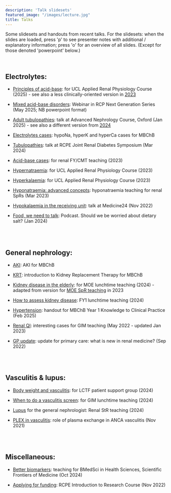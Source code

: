 ```yaml
---
description: 'Talk slidesets'
featured_image: "/images/lecture.jpg"
title: Talks
---
```


<div class=RWH_left>

Some slidesets and handouts from recent talks.  For the slidesets: when the slides are loaded, press 'p' to see presenter notes with additional / explanatory information; press 'o' for an overview of all slides.  (Except for those denoted 'powerpoint' below.)  

<br>

## Electrolytes:  

- [Principles of acid-base](https://renalrob-talks.netlify.app/25_UCL_acid): for UCL Applied Renal Physiology Course (2025) - see also a less clinically-oriented version in [2023](https://renalrob-talks.netlify.app/23_UCL_acid)  

- [Mixed acid-base disorders](https://renalrob-talks.netlify.app/25_mixed_abg): Webinar in RCP Next Generation Series (May 2025; NB powerpoint format)  

- [Adult tubulopathies](https://renalrob-talks.netlify.app/25_ANC): talk at Advanced Nephrology Course, Oxford (Jan 2025) - see also a different version from [2024](https://renalrob-talks.netlify.app/24_ANC)  

- [Electrolytes cases](https://renalrob-talks.netlify.app/24_electrolytes): hypoNa, hyperK and hyperCa cases for MBChB  

- [Tubulopathies](https://renalrob-talks.netlify.app/24_tubule): talk at RCPE Joint Renal Diabetes Symposium (Mar 2024)  

- [Acid-base cases](https://renalrob-talks.netlify.app/23_CMT_acid): for renal FY/CMT teaching (2023)

- [Hypernatraemia](https://renalrob-talks.netlify.app/23_UCL_hyperNa): for UCL Applied Renal Physiology Course (2023)

- [Hyperkalaemia](https://renalrob-talks.netlify.app/23_UCL_hyperK): for UCL Applied Renal Physiology Course (2023)

- [Hyponatraemia: advanced concepts](https://renalrob-talks.netlify.app/23_Na_full): hyponatraemia teaching for renal SpRs (Mar 2023)  

- [Hypokalaemia in the receiving unit](https://renalrob-talks.netlify.app/22_hypok): talk at Medicine24 (Nov 2022)  

- [Food, we need to talk](https://www.foodweneedtotalk.com/episodes/s4e2): Podcast.  Should we be worried about dietary salt? (Jan 2024)  

<br>
<br>

## General nephrology:  

- [AKI](https://renalrob-talks.netlify.app/24_AKI): AKI for MBChB

- [KRT](https://renalrob-talks.netlify.app/24_RRT): introduction to Kidney Replacement Therapy for MBChB

- [Kidney disease in the elderly](https://renalrob-talks.netlify.app/24_MOE): for MOE lunchtime teaching (2024) - adapted from version for [MOE SpR teaching](https://renalrob-talks.netlify.app/23_MOE) in 2023  

- [How to assess kidney disease](https://renalrob-talks.netlify.app/24_FY1): FY1 lunchtime teaching (2024)  

- [Hypertension](https://renalrob-talks.netlify.app/25_HTN): handout for MBChB Year 1 Knowledge to Clinical Practice (Feb 2025)  

- [Renal QI](https://renalrob-talks.netlify.app/22_gim): interesting cases for GIM teaching (May 2022 - updated Jan 2023)  

- [GP update](https://renalrob-talks.netlify.app/22_gp/): update for primary care: what is new in renal medicine? (Sep 2022)  

<br>
<br>


## Vasculitis & lupus:  

- [Body weight and vasculitis](https://renalrob-talks.netlify.app/24_AAV_weight): for LCTF patient support group (2024) 

- [When to do a vasculitis screen](https://renalrob-talks.netlify.app/24_GIM_AAV): for GIM lunchtime teaching (2024)  

- [Lupus](https://renalrob-talks.netlify.app/24_lupus) for the general nephrologist: Renal StR teaching (2024)  

- [PLEX in vasculitis](https://renalrob-talks.netlify.app/21_plex/): role of plasma exchange in ANCA vasculitis (Nov 2021)  

<br>
<br>

## Miscellaneous:  

- [Better biomarkers](https://renalrob-talks.netlify.app/24_biomarkers): teaching for BMedSci in Health Sciences, Scientific Frontiers of Medicine (Oct 2024)  

- [Applying for funding](https://renalrob-talks.netlify.app/22_funding): RCPE Introduction to Research Course (Nov 2022)  

<br>
<br>

</div>